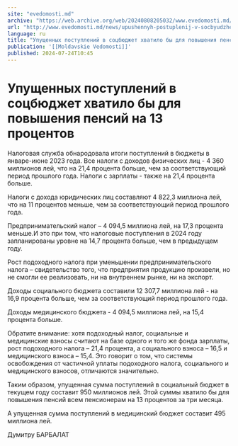 ```yaml
---
site: "evedomosti.md"
archive: "https://web.archive.org/web/20240808205032/www.evedomosti.md/news/upushennyh-postuplenij-v-socbyudzhet-hvatilo-dlya-povysheniy"
url: "http://www.evedomosti.md/news/upushennyh-postuplenij-v-socbyudzhet-hvatilo-dlya-povysheniy"
language: ru
title: "Упущенных поступлений в соцбюджет хватило бы для повышения пенсий на 13 процентов"
publication: '[[Moldavskie Vedomosti]]'
published: 2024-07-24T10:45
---
```


# Упущенных поступлений в соцбюджет хватило бы для повышения пенсий на 13 процентов

Налоговая служба обнародовала итоги поступлений в бюджеты в январе-июне 2023 года. Все налоги с доходов физических лиц - 4 360 миллионов лей, что на 21,4 процента больше, чем за соответствующий период прошлого года. Налоги с зарплаты - также на 21,4 процента больше.

Налоги с дохода юридических лиц составляют 4 822,3 миллиона лей, что на 11 процентов меньше, чем за соответствующий период прошлого года.

Предпринимательский налог – 4 094,5 миллиона лей, на 17,3 процента меньше.И это при том, что налоговые поступления в 2024 году запланированы уровне на 14,7 процента больше, чем в предыдущем году.

Рост подоходного налога при уменьшении предпринимательского налога – свидетельство того, что предприятия продукцию произвели, но не смогли ее реализовать, ни на внутреннем рынке, ни на экспорт.

Доходы социального бюджета составили 12 307,7 миллиона лей - на 16,9 процента больше, чем за соответствующий период прошлого года.

Доходы медицинского бюджета - 4 094,5 миллиона лей, на 15,4 процента больше.

Обратите внимание: хотя подоходный налог, социальные и медицинские взносы считают на базе одного и того же фонда зарплаты, рост подоходного налога – 21,4 процента, а социального взноса – 16,5 и медицинского взноса – 15,4. Это говорит о том, что системы освобождения от частичной уплаты подоходного налога, социального и медицинского взносов, отличаются значительно.

Таким образом, упущенная сумма поступлений в социальный бюджет в текущем году составит 950 миллионов лей. Этой суммы хватило бы для повышения пенсий всем пенсионерам на 13 процентов за три месяца.

А упущенная сумма поступлений в медицинский бюджет составит 495 миллиона лей.

Думитру БАРБАЛАТ